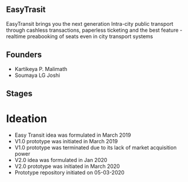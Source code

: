 ## EasyTrasit
EasyTransit brings you the next generation Intra-city  public transport through cashless transactions, paperless ticketing and the best feature - realtime preabooking of seats even in city transport systems

## Founders
- Kartikeya P. Malimath
- Soumaya LG Joshi

## Stages
# Ideation
- Easy Transit idea was formulated in March 2019
- V1.0 prototype was initiated in March 2019
- V1.0 prototype was terminated due to its lack of market acquisition power
- V2.0 idea was formulated in Jan 2020
- V2.0 prototype was initiated in March 2020
- Prototype repository initiated on 05-03-2020
